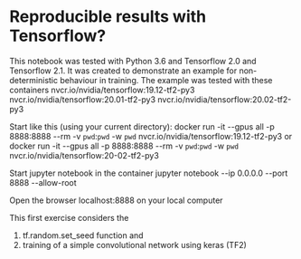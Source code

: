 # Reproducible results with Tensorflow?

This notebook was tested with Python 3.6 and Tensorflow 2.0 and Tensorflow 2.1. It was created to demonstrate an example for non-deterministic behaviour in training. The example was tested with these containers
nvcr.io/nvidia/tensorflow:19.12-tf2-py3
nvcr.io/nvidia/tensorflow:20.01-tf2-py3
nvcr.io/nvidia/tensorflow:20.02-tf2-py3

Start like this (using your current directory):
docker run -it --gpus all -p 8888:8888 --rm -v `pwd`:`pwd` -w `pwd` nvcr.io/nvidia/tensorflow:19.12-tf2-py3
or
docker run -it --gpus all -p 8888:8888 --rm -v `pwd`:`pwd` -w `pwd` nvcr.io/nvidia/tensorflow:20-02-tf2-py3

Start jupyter notebook in the container 
jupyter notebook --ip 0.0.0.0 --port 8888 --allow-root

Open the browser localhost:8888 on your local computer


This first exercise considers the 
1. tf.random.set_seed function and  
2. training of a simple convolutional network using keras (TF2)

